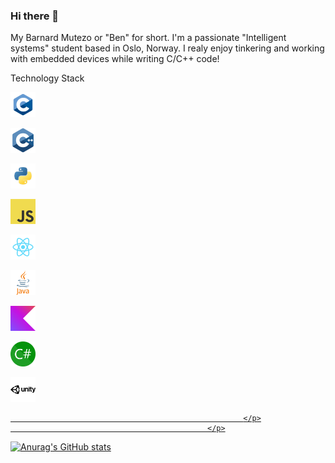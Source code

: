 ### Hi there 👋

My Barnard Mutezo or "Ben" for short. I'm a passionate "Intelligent systems" student based in Oslo, Norway. I realy enjoy tinkering and working with embedded devices while writing C/C++ code! 

Technology Stack
<p align="left"> <a href="https://www.cprogramming.com/" target="_blank"> <img
            src="https://raw.githubusercontent.com/github/explore/f3e22f0dca2be955676bc70d6214b95b13354ee8/topics/c/c.png"
            alt="c" width="40" height="40" /> </a> <a href="https://www.w3schools.com/cpp/" target="_blank">
        <p align="left"> <a href="https://www.learncpp.com/" target="_blank"> <img
                    src="https://raw.githubusercontent.com/github/explore/180320cffc25f4ed1bbdfd33d4db3a66eeeeb358/topics/cpp/cpp.png"
                    alt="c" width="40" height="40" /> </a> <a href="https://www.w3schools.com/cpp/" target="_blank">
        </p>
        <p align="left"> <a href="https://www.python.org/" target="_blank"> <img
                    src="https://raw.githubusercontent.com/github/explore/80688e429a7d4ef2fca1e82350fe8e3517d3494d/topics/python/python.png"
                    alt="c" width="40" height="40" /> </a> <a href="https://www.w3schools.com/python/" target="_blank">
                <p align="left"> <a href="https://www.python.org/" target="_blank"> <img
                            src="https://raw.githubusercontent.com/github/explore/80688e429a7d4ef2fca1e82350fe8e3517d3494d/topics/javascript/javascript.png"
                            alt="c" width="40" height="40" /> </a> <a href="https://www.w3schools.com/python/"
                        target="_blank">
                        <p align="left"> <a href="https://www.python.org/" target="_blank"> <img
                                    src="https://raw.githubusercontent.com/github/explore/80688e429a7d4ef2fca1e82350fe8e3517d3494d/topics/react/react.png"
                                    alt="c" width="40" height="40" /> </a> <a href="https://www.w3schools.com/python/"
                                target="_blank">
                                <p align="left"> <a href="https://www.python.org/" target="_blank"> <img
                                            src="https://raw.githubusercontent.com/github/explore/80688e429a7d4ef2fca1e82350fe8e3517d3494d/topics/java/java.png"
                                            alt="c" width="40" height="40" /> </a> <a
                                        href="https://www.w3schools.com/python/" target="_blank">
                                        <p align="left"> <a href="https://www.python.org/" target="_blank"> <img
                                                    src="https://raw.githubusercontent.com/github/explore/80688e429a7d4ef2fca1e82350fe8e3517d3494d/topics/kotlin/kotlin.png"
                                                    alt="c" width="40" height="40" /> </a> <a
                                                href="https://www.w3schools.com/python/" target="_blank">
                                                <p align="left"> <a href="https://www.python.org/" target="_blank"> <img
                                                            src="https://raw.githubusercontent.com/github/explore/80688e429a7d4ef2fca1e82350fe8e3517d3494d/topics/csharp/csharp.png"
                                                            alt="c" width="40" height="40" /> </a> <a
                                                        href="https://www.w3schools.com/python/" target="_blank">
                                                        <p align="left"> <a href="https://www.python.org/"
                                                                target="_blank"> <img
                                                                    src="https://raw.githubusercontent.com/github/explore/80688e429a7d4ef2fca1e82350fe8e3517d3494d/topics/unity/unity.png"
                                                                    alt="c" width="40" height="40" /> </a> <a
                                                                href="https://www.w3schools.com/python/"
                                                                target="_blank">

                                                        </p>
                                                </p>

[![Anurag's GitHub stats](https://github-readme-stats.vercel.app/api?username=benmutezo)](https://github.com/anuraghazra/github-readme-stats)
